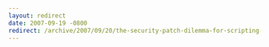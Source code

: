 ```yaml
---
layout: redirect
date: 2007-09-19 -0800
redirect: /archive/2007/09/20/the-security-patch-dilemma-for-scripting-and-vm-based-languages.aspx/
---
```


